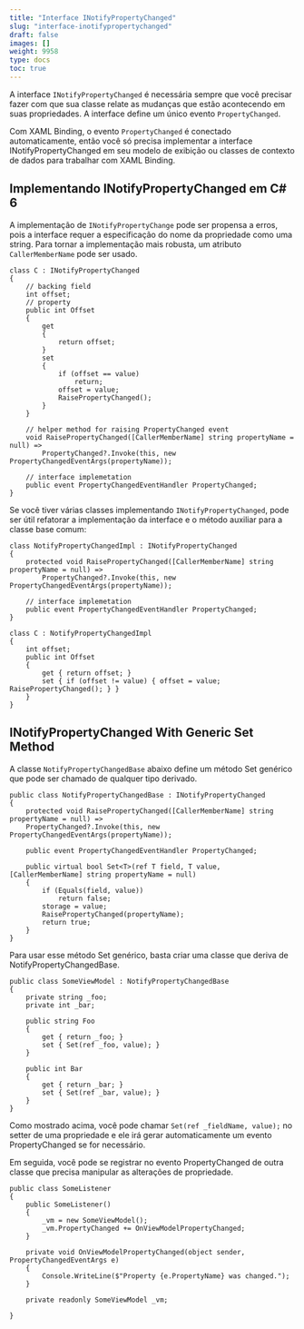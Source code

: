 ```yaml
---
title: "Interface INotifyPropertyChanged"
slug: "interface-inotifypropertychanged"
draft: false
images: []
weight: 9958
type: docs
toc: true
---
```


A interface `INotifyPropertyChanged` é necessária sempre que você precisar fazer com que sua classe relate as mudanças que estão acontecendo em suas propriedades. A interface define um único evento `PropertyChanged`.

Com XAML Binding, o evento `PropertyChanged` é conectado automaticamente, então você só precisa implementar a interface INotifyPropertyChanged em seu modelo de exibição ou classes de contexto de dados para trabalhar com XAML Binding.

## Implementando INotifyPropertyChanged em C# 6
A implementação de `INotifyPropertyChange` pode ser propensa a erros, pois a interface requer a especificação do nome da propriedade como uma string. Para tornar a implementação mais robusta, um atributo `CallerMemberName` pode ser usado.

    class C : INotifyPropertyChanged
    {
        // backing field
        int offset;
        // property
        public int Offset
        {
            get
            {
                return offset;
            }
            set
            {
                if (offset == value)
                    return;
                offset = value;
                RaisePropertyChanged();
            }
        }

        // helper method for raising PropertyChanged event
        void RaisePropertyChanged([CallerMemberName] string propertyName = null) =>
            PropertyChanged?.Invoke(this, new PropertyChangedEventArgs(propertyName));

        // interface implemetation
        public event PropertyChangedEventHandler PropertyChanged;
    }

Se você tiver várias classes implementando `INotifyPropertyChanged`, pode ser útil refatorar a implementação da interface e o método auxiliar para a classe base comum:

    class NotifyPropertyChangedImpl : INotifyPropertyChanged
    {
        protected void RaisePropertyChanged([CallerMemberName] string propertyName = null) =>
            PropertyChanged?.Invoke(this, new PropertyChangedEventArgs(propertyName));

        // interface implemetation
        public event PropertyChangedEventHandler PropertyChanged;
    }

    class C : NotifyPropertyChangedImpl
    {
        int offset;
        public int Offset
        {
            get { return offset; }
            set { if (offset != value) { offset = value; RaisePropertyChanged(); } }
        }
    }

## INotifyPropertyChanged With Generic Set Method
A classe `NotifyPropertyChangedBase` abaixo define um método Set genérico que pode ser chamado de qualquer tipo derivado.

    public class NotifyPropertyChangedBase : INotifyPropertyChanged
    {
        protected void RaisePropertyChanged([CallerMemberName] string propertyName = null) =>
        PropertyChanged?.Invoke(this, new PropertyChangedEventArgs(propertyName));
        
        public event PropertyChangedEventHandler PropertyChanged;

        public virtual bool Set<T>(ref T field, T value, [CallerMemberName] string propertyName = null)
        {
            if (Equals(field, value))
                return false;
            storage = value;
            RaisePropertyChanged(propertyName);
            return true;
        }
    }

Para usar esse método Set genérico, basta criar uma classe que deriva de NotifyPropertyChangedBase.

    public class SomeViewModel : NotifyPropertyChangedBase
    {
        private string _foo;
        private int _bar;

        public string Foo
        {
            get { return _foo; }
            set { Set(ref _foo, value); }
        }

        public int Bar
        {
            get { return _bar; }
            set { Set(ref _bar, value); }
        }
    }


Como mostrado acima, você pode chamar `Set(ref _fieldName, value);` no setter de uma propriedade e ele irá gerar automaticamente um evento PropertyChanged se for necessário.

Em seguida, você pode se registrar no evento PropertyChanged de outra classe que precisa manipular as alterações de propriedade.

    public class SomeListener
    {
        public SomeListener()
        {
            _vm = new SomeViewModel();
            _vm.PropertyChanged += OnViewModelPropertyChanged;
        }

        private void OnViewModelPropertyChanged(object sender, PropertyChangedEventArgs e)
        {
            Console.WriteLine($"Property {e.PropertyName} was changed.");
        }

        private readonly SomeViewModel _vm;

    }

